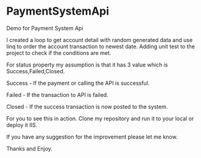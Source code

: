 # PaymentSystemApi

Demo for Payment System Api

I created a loop to get account detail with random generated data and use linq to order the account transaction to newest date.
Adding unit test to the project to check if the conditions are met.

For status property my assumption is that it has 3 value which is Success,Failed,Closed.

Success - If the payment or calling the API is successful.

Failed - If the transaction to API is failed.

Closed - If the success transaction is now posted to the system.

For you to see this in action.
Clone my repository and run it to your local or deploy it IIS.

If you have any suggestion for the improvement please let me know.

Thanks and Enjoy.
